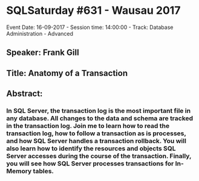 # SQLSaturday #631 - Wausau 2017
Event Date: 16-09-2017 - Session time: 14:00:00 - Track: Database Administration - Advanced
## Speaker: Frank Gill
## Title: Anatomy of a Transaction
## Abstract:
### In SQL Server, the transaction log is the most important file in any database.  All changes to the data and schema are tracked in the transaction log.  Join me to learn how to read the transaction log, how to follow a transaction as is processes, and how SQL Server handles a transaction rollback.  You will also learn how to identify the resources and objects SQL Server accesses during the course of the transaction.  Finally, you will see how SQL Server processes transactions for In-Memory tables.
